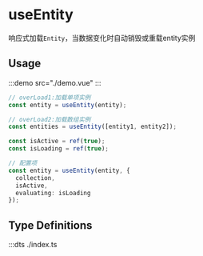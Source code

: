 # useEntity

响应式加载`Entity`，当数据变化时自动销毁或重载entity实例

## Usage

:::demo src="./demo.vue"
:::

```ts
// overLoad1:加载单项实例
const entity = useEntity(entity);

// overLoad2:加载数组实例
const entities = useEntity([entity1, entity2]);

const isActive = ref(true);
const isLoading = ref(true);

// 配置项
const entity = useEntity(entity, {
  collection,
  isActive,
  evaluating: isLoading
});
```

## Type Definitions

:::dts ./index.ts
